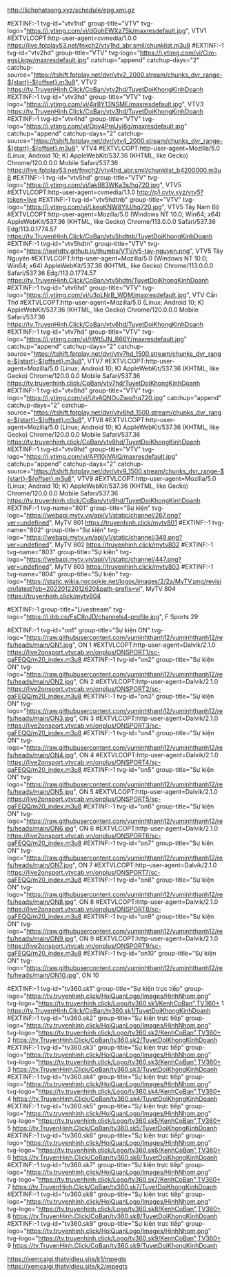 http://lichphatsong.xyz/schedule/epg.xml.gz

#EXTINF:-1 tvg-id="vtv1hd" group-title="VTV" tvg-logo="https://i.ytimg.com/vi/dGohEWXz7Sk/maxresdefault.jpg", VTV1
#EXTVLCOPT:http-user-agent=cvmedia/1.0.0
https://live.fptplay53.net/fnxch2/vtv1hd_abr.smil/chunklist.m3u8
#EXTINF:-1 tvg-id="vtv2hd" group-title="VTV" tvg-logo="https://i.ytimg.com/vi/Cim-egsLkqw/maxresdefault.jpg" catchup="append" catchup-days="2" catchup-source="https://tshift.fptplay.net/dvr/vtv2_2000.stream/chunks_dvr_range-${start}-${offset}.m3u8", VTV2
https://tv.TruyenHinh.Click/CoBan/vtv2hd/TuyetDoiKhongKinhDoanh
#EXTINF:-1 tvg-id="vtv3hd" group-title="VTV" tvg-logo="https://i.ytimg.com/vi/4jr8Y13NSME/maxresdefault.jpg", VTV3
https://tv.TruyenHinh.Click/CoBan/vtv3hd/TuyetDoiKhongKinhDoanh
#EXTINF:-1 tvg-id="vtv4hd" group-title="VTV" tvg-logo="https://i.ytimg.com/vi/Opv4PmUyi8g/maxresdefault.jpg" catchup="append" catchup-days="2" catchup-source="https://tshift.fptplay.net/dvr/vtv4_2000.stream/chunks_dvr_range-${start}-${offset}.m3u8", VTV4
#EXTVLCOPT:http-user-agent=Mozilla/5.0 (Linux; Android 10; K) AppleWebKit/537.36 (KHTML, like Gecko) Chrome/120.0.0.0 Mobile Safari/537.36
https://live.fptplay53.net/fnxch2/vtv4hd_abr.smil/chunklist_b4200000.m3u8
#EXTINF:-1 tvg-id="vtv5hd" group-title="VTV" tvg-logo="https://i.ytimg.com/vi/lak883WKa3s/hq720.jpg", VTV5
#EXTVLCOPT:http-user-agent=cvmedia/1.1.0
http://p1.cvtv.xyz/vtv5?token=live
#EXTINF:-1 tvg-id="vtv5hdtnb" group-title="VTV" tvg-logo="https://i.ytimg.com/vi/LkeoKNW8YlU/hq720.jpg", VTV5 Tây Nam Bộ
#EXTVLCOPT:http-user-agent=Mozilla/5.0 (Windows NT 10.0; Win64; x64) AppleWebKit/537.36 (KHTML, like Gecko) Chrome/113.0.0.0 Safari/537.36 Edg/113.0.1774.57
https://tv.TruyenHinh.Click/CoBan/vtv5hdtnb/TuyetDoiKhongKinhDoanh
#EXTINF:-1 tvg-id="vtv5hdtn" group-title="VTV" tvg-logo="https://teohdtv.github.io/thumbs/VTV/v5-tay-nguyen.png", VTV5 Tây Nguyên
#EXTVLCOPT:http-user-agent=Mozilla/5.0 (Windows NT 10.0; Win64; x64) AppleWebKit/537.36 (KHTML, like Gecko) Chrome/113.0.0.0 Safari/537.36 Edg/113.0.1774.57
https://tv.TruyenHinh.Click/CoBan/vtv5hdtn/TuyetDoiKhongKinhDoanh
#EXTINF:-1 tvg-id="vtv6hd" group-title="VTV" tvg-logo="https://i.ytimg.com/vi/u3oLNrB_WDM/maxresdefault.jpg", VTV Cần Thơ
#EXTVLCOPT:http-user-agent=Mozilla/5.0 (Linux; Android 10; K) AppleWebKit/537.36 (KHTML, like Gecko) Chrome/120.0.0.0 Mobile Safari/537.36
https://tv.TruyenHinh.Click/CoBan/vtv6hd/TuyetDoiKhongKinhDoanh
#EXTINF:-1 tvg-id="vtv7hd" group-title="VTV" tvg-logo="https://i.ytimg.com/vi/hWt5JN_B66Y/maxresdefault.jpg" catchup="append" catchup-days="2" catchup-source="https://tshift.fptplay.net/dvr/vtv7hd_1500.stream/chunks_dvr_range-${start}-${offset}.m3u8", VTV7
#EXTVLCOPT:http-user-agent=Mozilla/5.0 (Linux; Android 10; K) AppleWebKit/537.36 (KHTML, like Gecko) Chrome/120.0.0.0 Mobile Safari/537.36
https://tv.truyenhinh.click/CoBan/vtv7hd/TuyetDoiKhongKinhDoanh
#EXTINF:-1 tvg-id="vtv8hd" group-title="VTV" tvg-logo="https://i.ytimg.com/vi/UlvAQNOuZwo/hq720.jpg" catchup="append" catchup-days="2" catchup-source="https://tshift.fptplay.net/dvr/vtv8hd_1500.stream/chunks_dvr_range-${start}-${offset}.m3u8", VTV8
#EXTVLCOPT:http-user-agent=Mozilla/5.0 (Linux; Android 10; K) AppleWebKit/537.36 (KHTML, like Gecko) Chrome/120.0.0.0 Mobile Safari/537.36
https://tv.truyenhinh.click/CoBan/vtv8hd/TuyetDoiKhongKinhDoanh
#EXTINF:-1 tvg-id="vtv9hd" group-title="VTV" tvg-logo="https://i.ytimg.com/vi/APl10jiVAlQ/maxresdefault.jpg" catchup="append" catchup-days="2" catchup-source="https://tshift.fptplay.net/dvr/vtv9_1500.stream/chunks_dvr_range-${start}-${offset}.m3u8", VTV9
#EXTVLCOPT:http-user-agent=Mozilla/5.0 (Linux; Android 10; K) AppleWebKit/537.36 (KHTML, like Gecko) Chrome/120.0.0.0 Mobile Safari/537.36
https://tv.truyenhinh.click/CoBan/vtv9hd/TuyetDoiKhongKinhDoanh
#EXTINF:-1 tvg-name="801" group-title="Sự kiện" tvg-logo="https://webapi.mytv.vn/api/v1/static/channel/267.png?ver=undefined", MyTV 801
https://truyenhinh.click/mytv801
#EXTINF:-1 tvg-name="802" group-title="Sự kiện" tvg-logo="https://webapi.mytv.vn/api/v1/static/channel/349.png?ver=undefined", MyTV 802 
https://truyenhinh.click/mytv802
#EXTINF:-1 tvg-name="803" group-title="Sự kiện" tvg-logo="https://webapi.mytv.vn/api/v1/static/channel/447.png?ver=undefined", MyTV 803 
https://truyenhinh.click/mytv803
#EXTINF:-1 tvg-name="804" group-title="Sự kiện" tvg-logo="https://static.wikia.nocookie.net/logos/images/2/2a/MyTV.png/revision/latest?cb=20220122012620&path-prefix=vi", MyTV 804 
https://truyenhinh.click/mytv804

#EXTINF:-1 group-title="Livestream" tvg-logo="https://i.ibb.co/FsC8nJD/channels4-profile.jpg", F Sports 29

#EXTINF:-1 tvg-id="on1" group-title="Sự kiện ON" tvg-logo="https://raw.githubusercontent.com/vuminhthanh12/vuminhthanh12/refs/heads/main/ON1.jpg", ON 1
#EXTVLCOPT:http-user-agent=Dalvik/2.1.0
https://live2onsport.vtvcab.vn/onplus/ONSPORT1/sc-gaFEQQ/m20_index.m3u8
#EXTINF:-1 tvg-id="on2" group-title="Sự kiện ON" tvg-logo="https://raw.githubusercontent.com/vuminhthanh12/vuminhthanh12/refs/heads/main/ON2.jpg", ON 2
#EXTVLCOPT:http-user-agent=Dalvik/2.1.0
https://live2onsport.vtvcab.vn/onplus/ONSPORT2/sc-gaFEQQ/m20_index.m3u8
#EXTINF:-1 tvg-id="on3" group-title="Sự kiện ON" tvg-logo="https://raw.githubusercontent.com/vuminhthanh12/vuminhthanh12/refs/heads/main/ON3.jpg", ON 3
#EXTVLCOPT:http-user-agent=Dalvik/2.1.0
https://live2onsport.vtvcab.vn/onplus/ONSPORT3/sc-gaFEQQ/m20_index.m3u8
#EXTINF:-1 tvg-id="on4" group-title="Sự kiện ON" tvg-logo="https://raw.githubusercontent.com/vuminhthanh12/vuminhthanh12/refs/heads/main/ON4.jpg", ON 4
#EXTVLCOPT:http-user-agent=Dalvik/2.1.0
https://live2onsport.vtvcab.vn/onplus/ONSPORT4/sc-gaFEQQ/m20_index.m3u8
#EXTINF:-1 tvg-id="on5" group-title="Sự kiện ON" tvg-logo="https://raw.githubusercontent.com/vuminhthanh12/vuminhthanh12/refs/heads/main/ON5.jpg", ON 5
#EXTVLCOPT:http-user-agent=Dalvik/2.1.0
https://live2onsport.vtvcab.vn/onplus/ONSPORT5/sc-gaFEQQ/m20_index.m3u8
#EXTINF:-1 tvg-id="on6" group-title="Sự kiện ON" tvg-logo="https://raw.githubusercontent.com/vuminhthanh12/vuminhthanh12/refs/heads/main/ON6.jpg", ON 6
#EXTVLCOPT:http-user-agent=Dalvik/2.1.0
https://live2onsport.vtvcab.vn/onplus/ONSPORT6/sc-gaFEQQ/m20_index.m3u8
#EXTINF:-1 tvg-id="on7" group-title="Sự kiện ON" tvg-logo="https://raw.githubusercontent.com/vuminhthanh12/vuminhthanh12/refs/heads/main/ON7.jpg", ON 7
#EXTVLCOPT:http-user-agent=Dalvik/2.1.0
https://live2onsport.vtvcab.vn/onplus/ONSPORT7/sc-gaFEQQ/m20_index.m3u8
#EXTINF:-1 tvg-id="on8" group-title="Sự kiện ON" tvg-logo="https://raw.githubusercontent.com/vuminhthanh12/vuminhthanh12/refs/heads/main/ON8.jpg", ON 8
#EXTVLCOPT:http-user-agent=Dalvik/2.1.0
https://live2onsport.vtvcab.vn/onplus/ONSPORT8/sc-gaFEQQ/m20_index.m3u8
#EXTINF:-1 tvg-id="on9" group-title="Sự kiện ON" tvg-logo="https://raw.githubusercontent.com/vuminhthanh12/vuminhthanh12/refs/heads/main/ON9.jpg", ON 9
#EXTVLCOPT:http-user-agent=Dalvik/2.1.0
https://live2onsport.vtvcab.vn/onplus/ONSPORT9/sc-gaFEQQ/m20_index.m3u8
#EXTINF:-1 tvg-id="on10" group-title="Sự kiện ON" tvg-logo="https://raw.githubusercontent.com/vuminhthanh12/vuminhthanh12/refs/heads/main/ON10.jpg", ON 10

#EXTINF:-1 tvg-id="tv360.sk1" group-title="Sự kiện trực tiếp" group-logo="https://tv.truyenhinh.click/HoiQuanLogo/Images/HinhNhom.png" tvg-logo="https://tv.truyenhinh.click/Logo/tv360.sk1/KenhCoBan",TV360+ 1
https://tv.TruyenHinh.Click/CoBan/tv360.sk1/TuyetDoiKhongKinhDoanh
#EXTINF:-1 tvg-id="tv360.sk2" group-title="Sự kiện trực tiếp" group-logo="https://tv.truyenhinh.click/HoiQuanLogo/Images/HinhNhom.png" tvg-logo="https://tv.truyenhinh.click/Logo/tv360.sk2/KenhCoBan",TV360+ 2
https://tv.TruyenHinh.Click/CoBan/tv360.sk2/TuyetDoiKhongKinhDoanh
#EXTINF:-1 tvg-id="tv360.sk3" group-title="Sự kiện trực tiếp" group-logo="https://tv.truyenhinh.click/HoiQuanLogo/Images/HinhNhom.png" tvg-logo="https://tv.truyenhinh.click/Logo/tv360.sk3/KenhCoBan",TV360+ 3
https://tv.TruyenHinh.Click/CoBan/tv360.sk3/TuyetDoiKhongKinhDoanh
#EXTINF:-1 tvg-id="tv360.sk4" group-title="Sự kiện trực tiếp" group-logo="https://tv.truyenhinh.click/HoiQuanLogo/Images/HinhNhom.png" tvg-logo="https://tv.truyenhinh.click/Logo/tv360.sk4/KenhCoBan",TV360+ 4
https://tv.TruyenHinh.Click/CoBan/tv360.sk4/TuyetDoiKhongKinhDoanh
#EXTINF:-1 tvg-id="tv360.sk5" group-title="Sự kiện trực tiếp" group-logo="https://tv.truyenhinh.click/HoiQuanLogo/Images/HinhNhom.png" tvg-logo="https://tv.truyenhinh.click/Logo/tv360.sk5/KenhCoBan",TV360+ 5
https://tv.TruyenHinh.Click/CoBan/tv360.sk5/TuyetDoiKhongKinhDoanh
#EXTINF:-1 tvg-id="tv360.sk6" group-title="Sự kiện trực tiếp" group-logo="https://tv.truyenhinh.click/HoiQuanLogo/Images/HinhNhom.png" tvg-logo="https://tv.truyenhinh.click/Logo/tv360.sk6/KenhCoBan",TV360+ 6
https://tv.TruyenHinh.Click/CoBan/tv360.sk6/TuyetDoiKhongKinhDoanh
#EXTINF:-1 tvg-id="tv360.sk7" group-title="Sự kiện trực tiếp" group-logo="https://tv.truyenhinh.click/HoiQuanLogo/Images/HinhNhom.png" tvg-logo="https://tv.truyenhinh.click/Logo/tv360.sk7/KenhCoBan",TV360+ 7
https://tv.TruyenHinh.Click/CoBan/tv360.sk7/TuyetDoiKhongKinhDoanh
#EXTINF:-1 tvg-id="tv360.sk8" group-title="Sự kiện trực tiếp" group-logo="https://tv.truyenhinh.click/HoiQuanLogo/Images/HinhNhom.png" tvg-logo="https://tv.truyenhinh.click/Logo/tv360.sk8/KenhCoBan",TV360+ 8
https://tv.TruyenHinh.Click/CoBan/tv360.sk8/TuyetDoiKhongKinhDoanh
#EXTINF:-1 tvg-id="tv360.sk9" group-title="Sự kiện trực tiếp" group-logo="https://tv.truyenhinh.click/HoiQuanLogo/Images/HinhNhom.png" tvg-logo="https://tv.truyenhinh.click/Logo/tv360.sk9/KenhCoBan",TV360+ 9
https://tv.TruyenHinh.Click/CoBan/tv360.sk9/TuyetDoiKhongKinhDoanh

https://xemcaigi.thatvidieu.site/k1/mpegts
https://xemcaigi.thatvidieu.site/k2/mpegts
